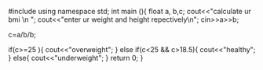 #include<iostream>
  using namespace std;
  int main (){
  float a, b,c;
  cout<<"calculate ur bmi \n ";
   cout<<"enter ur weight and height repectively\n";
  cin>>a>>b;
  
  c=a/b/b;
  
                     
   if(c>=25 ){
  cout<<"overweight";
  }
  else if(c<25 && c>18.5){
  cout<<"healthy";
  }
  else{
              cout<<"underweight";
  }
  return 0;
  }
  
